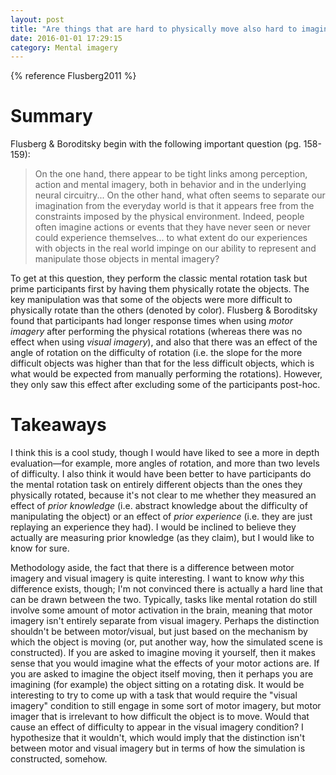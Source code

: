 ```yaml
---
layout: post
title: "Are things that are hard to physically move also hard to imaging moving?"
date: 2016-01-01 17:29:15
category: Mental imagery
---
```


{% reference Flusberg2011 %}

# Summary

Flusberg & Boroditsky begin with the following important question (pg. 158-159):

> On the one hand, there appear to be tight links among perception, action and mental imagery, both in behavior and in the underlying neural circuitry... On the other hand, what often seems to separate our imagination from the everyday world is that it appears free from the constraints imposed by the physical environment. Indeed, people often imagine actions or events that they have never seen or never could experience themselves... to what extent do our experiences with objects in the real world impinge on our ability to represent and manipulate those objects in mental imagery?

To get at this question, they perform the classic mental rotation task but prime participants first by having them physically rotate the objects. The key manipulation was that some of the objects were more difficult to physically rotate than the others (denoted by color). Flusberg & Boroditsky found that participants had longer response times when using *motor imagery* after performing the physical rotations (whereas there was no effect when using *visual imagery*), and also that there was an effect of the angle of rotation on the difficulty of rotation (i.e. the slope for the more difficult objects was higher than that for the less difficult objects, which is what would be expected from manually performing the rotations). However, they only saw this effect after excluding some of the participants post-hoc.

# Takeaways

I think this is a cool study, though I would have liked to see a more in depth evaluation—for example, more angles of rotation, and more than two levels of difficulty. I also think it would have been better to have participants do the mental rotation task on entirely different objects than the ones they physically rotated, because it's not clear to me whether they measured an effect of *prior knowledge* (i.e. abstract knowledge about the difficulty of manipulating the object) or an effect of *prior experience* (i.e. they are just replaying an experience they had). I would be inclined to believe they actually are measuring prior knowledge (as they claim), but I would like to know for sure.

Methodology aside, the fact that there is a difference between motor imagery and visual imagery is quite interesting. I want to know *why* this difference exists, though; I'm not convinced there is actually a hard line that can be drawn between the two. Typically, tasks like mental rotation do still involve some amount of motor activation in the brain, meaning that motor imagery isn't entirely separate from visual imagery. Perhaps the distinction shouldn't be between motor/visual, but just based on the mechanism by which the object is moving (or, put another way, how the simulated scene is constructed). If you are asked to imagine moving it yourself, then it makes sense that you would imagine what the effects of your motor actions are. If you are asked to imagine the object itself moving, then it perhaps you are imagining (for example) the object sitting on a rotating disk. It would be interesting to try to come up with a task that would require the "visual imagery" condition to still engage in some sort of motor imagery, but motor imager that is irrelevant to how difficult the object is to move. Would that cause an effect of difficulty to appear in the visual imagery condition? I hypothesize that it wouldn't, which would imply that the distinction isn't between motor and visual imagery but in terms of how the simulation is constructed, somehow.
